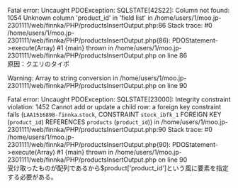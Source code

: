 Fatal error: Uncaught PDOException: SQLSTATE[42S22]: Column not found: 1054 Unknown column 'product_id' in 'field list' in /home/users/1/moo.jp-2301111/web/finnka/PHP/productsInsertOutput.php:86 Stack trace: #0 /home/users/1/moo.jp-2301111/web/finnka/PHP/productsInsertOutput.php(86): PDOStatement->execute(Array) #1 {main} thrown in /home/users/1/moo.jp-2301111/web/finnka/PHP/productsInsertOutput.php on line 86  
原因：クエリのタイポ


Warning: Array to string conversion in /home/users/1/moo.jp-2301111/web/finnka/PHP/productsInsertOutput.php on line 90

Fatal error: Uncaught PDOException: SQLSTATE[23000]: Integrity constraint violation: 1452 Cannot add or update a child row: a foreign key constraint fails (`LAA1516898-finnka`.`stock`, CONSTRAINT `stock_ibfk_1` FOREIGN KEY (`product_id`) REFERENCES `products` (`product_id`)) in /home/users/1/moo.jp-2301111/web/finnka/PHP/productsInsertOutput.php:90 Stack trace: #0 /home/users/1/moo.jp-2301111/web/finnka/PHP/productsInsertOutput.php(90): PDOStatement->execute(Array) #1 {main} thrown in /home/users/1/moo.jp-2301111/web/finnka/PHP/productsInsertOutput.php on line 90  
受け取ったものが配列であるから$product['product_id']という風に要素を指定する必要がある。
